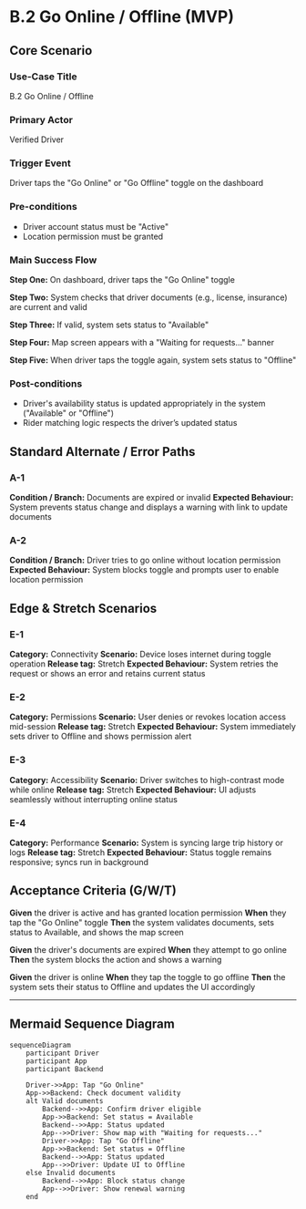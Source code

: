 # B.2 Go Online / Offline (MVP)

## Core Scenario

### Use-Case Title

B.2 Go Online / Offline

### Primary Actor

Verified Driver

### Trigger Event

Driver taps the "Go Online" or "Go Offline" toggle on the dashboard

### Pre-conditions

* Driver account status must be "Active"
* Location permission must be granted

### Main Success Flow

**Step One:** On dashboard, driver taps the "Go Online" toggle

**Step Two:** System checks that driver documents (e.g., license, insurance) are current and valid

**Step Three:** If valid, system sets status to "Available"

**Step Four:** Map screen appears with a "Waiting for requests..." banner

**Step Five:** When driver taps the toggle again, system sets status to "Offline"

### Post-conditions

* Driver's availability status is updated appropriately in the system ("Available" or "Offline")
* Rider matching logic respects the driver’s updated status

## Standard Alternate / Error Paths

### A-1

**Condition / Branch:** Documents are expired or invalid
**Expected Behaviour:** System prevents status change and displays a warning with link to update documents

### A-2

**Condition / Branch:** Driver tries to go online without location permission
**Expected Behaviour:** System blocks toggle and prompts user to enable location permission

## Edge & Stretch Scenarios

### E-1

**Category:** Connectivity
**Scenario:** Device loses internet during toggle operation
**Release tag:** Stretch
**Expected Behaviour:** System retries the request or shows an error and retains current status

### E-2

**Category:** Permissions
**Scenario:** User denies or revokes location access mid-session
**Release tag:** Stretch
**Expected Behaviour:** System immediately sets driver to Offline and shows permission alert

### E-3

**Category:** Accessibility
**Scenario:** Driver switches to high-contrast mode while online
**Release tag:** Stretch
**Expected Behaviour:** UI adjusts seamlessly without interrupting online status

### E-4

**Category:** Performance
**Scenario:** System is syncing large trip history or logs
**Release tag:** Stretch
**Expected Behaviour:** Status toggle remains responsive; syncs run in background

## Acceptance Criteria (G/W/T)

**Given** the driver is active and has granted location permission
**When** they tap the "Go Online" toggle
**Then** the system validates documents, sets status to Available, and shows the map screen

**Given** the driver's documents are expired
**When** they attempt to go online
**Then** the system blocks the action and shows a warning

**Given** the driver is online
**When** they tap the toggle to go offline
**Then** the system sets their status to Offline and updates the UI accordingly

---

## Mermaid Sequence Diagram

```mermaid
sequenceDiagram
    participant Driver
    participant App
    participant Backend

    Driver->>App: Tap "Go Online"
    App->>Backend: Check document validity
    alt Valid documents
        Backend-->>App: Confirm driver eligible
        App->>Backend: Set status = Available
        Backend-->>App: Status updated
        App-->>Driver: Show map with "Waiting for requests..."
        Driver->>App: Tap "Go Offline"
        App->>Backend: Set status = Offline
        Backend-->>App: Status updated
        App-->>Driver: Update UI to Offline
    else Invalid documents
        Backend-->>App: Block status change
        App-->>Driver: Show renewal warning
    end
```
